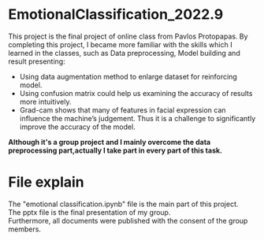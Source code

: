 # EmotionalClassification_2022.9
This project is the final project of online class from Pavlos Protopapas.
By completing this project, I became more familiar with the skills which I learned in the classes, such as Data preprocessing, Model building and result presenting:
- Using data augmentation method to enlarge dataset for reinforcing model. 
- Using confusion matrix could help us examining the accuracy of results more intuitively.
- Grad-cam shows that many of features in facial expression can influence the machine’s judgement. Thus it is a challenge to significantly improve the accuracy of the model.

**Although it's a group project and I mainly overcome the data preprocessing part,actually I take part in every part of this task.**
# File explain
The "emotional classification.ipynb" file is the main part of this project.  
The pptx file is the final presentation of my group.  
Furthermore, all documents were published with the consent of the group members.
